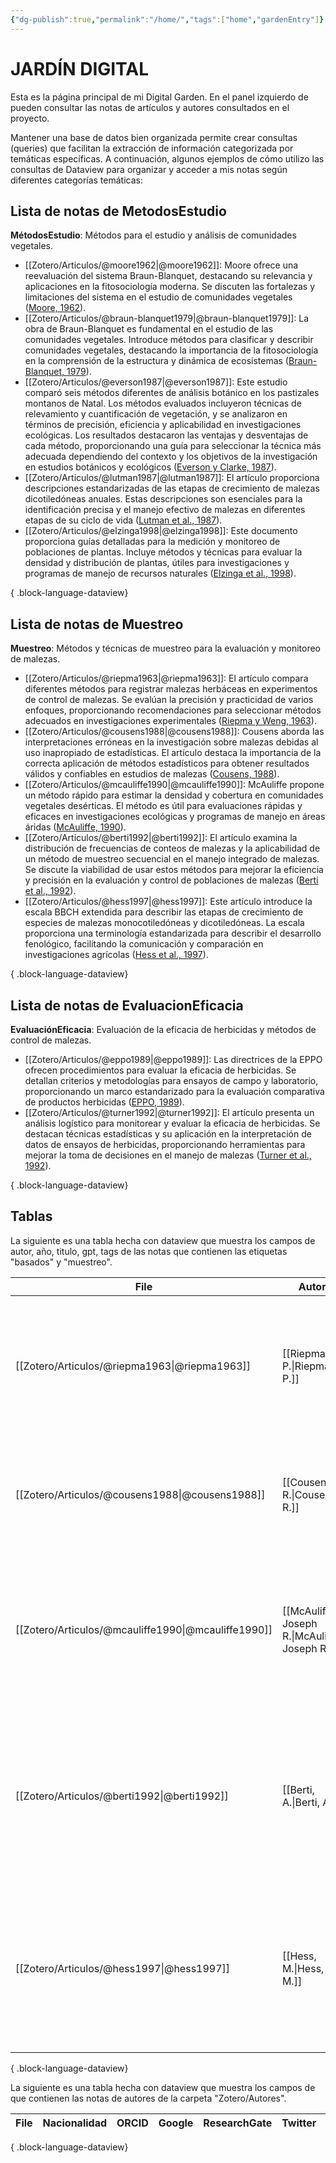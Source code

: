 ```yaml
---
{"dg-publish":true,"permalink":"/home/","tags":["home","gardenEntry"]}
---
```



# JARDÍN DIGITAL

Esta es la página principal de mi Digital Garden. En el panel izquierdo de pueden consultar las notas de artículos y autores consultados en el proyecto.

Mantener una base de datos bien organizada permite crear consultas (queries) que facilitan la extracción de información categorizada por temáticas específicas. A continuación, algunos ejemplos de cómo utilizo las consultas de Dataview para organizar y acceder a mis notas según diferentes categorías temáticas:






## Lista de notas de MetodosEstudio

**MétodosEstudio**: Métodos para el estudio y análisis de comunidades vegetales.

- [[Zotero/Articulos/@moore1962\|@moore1962]]: Moore ofrece una reevaluación del sistema Braun-Blanquet, destacando su relevancia y aplicaciones en la fitosociología moderna. Se discuten las fortalezas y limitaciones del sistema en el estudio de comunidades vegetales ([Moore, 1962](zotero://select/library/items/5FARMSRI)).
- [[Zotero/Articulos/@braun-blanquet1979\|@braun-blanquet1979]]: La obra de Braun-Blanquet es fundamental en el estudio de las comunidades vegetales. Introduce métodos para clasificar y describir comunidades vegetales, destacando la importancia de la fitosociología en la comprensión de la estructura y dinámica de ecosistemas ([Braun-Blanquet, 1979](zotero://select/library/items/39UIN78I)).
- [[Zotero/Articulos/@everson1987\|@everson1987]]: Este estudio comparó seis métodos diferentes de análisis botánico en los pastizales montanos de Natal. Los métodos evaluados incluyeron técnicas de relevamiento y cuantificación de vegetación, y se analizaron en términos de precisión, eficiencia y aplicabilidad en investigaciones ecológicas. Los resultados destacaron las ventajas y desventajas de cada método, proporcionando una guía para seleccionar la técnica más adecuada dependiendo del contexto y los objetivos de la investigación en estudios botánicos y ecológicos ([Everson y Clarke, 1987](zotero://select/library/items/NRBFAMMR)).
- [[Zotero/Articulos/@lutman1987\|@lutman1987]]: El artículo proporciona descripciones estandarizadas de las etapas de crecimiento de malezas dicotiledóneas anuales. Estas descripciones son esenciales para la identificación precisa y el manejo efectivo de malezas en diferentes etapas de su ciclo de vida ([Lutman et al., 1987](zotero://select/library/items/2ELZC8XX)).
- [[Zotero/Articulos/@elzinga1998\|@elzinga1998]]: Este documento proporciona guías detalladas para la medición y monitoreo de poblaciones de plantas. Incluye métodos y técnicas para evaluar la densidad y distribución de plantas, útiles para investigaciones y programas de manejo de recursos naturales ([Elzinga et al., 1998](zotero://select/library/items/25VJSGB3)).

{ .block-language-dataview}


## Lista de notas de Muestreo

**Muestreo**: Métodos y técnicas de muestreo para la evaluación y monitoreo de malezas.

- [[Zotero/Articulos/@riepma1963\|@riepma1963]]: El artículo compara diferentes métodos para registrar malezas herbáceas en experimentos de control de malezas. Se evalúan la precisión y practicidad de varios enfoques, proporcionando recomendaciones para seleccionar métodos adecuados en investigaciones experimentales ([Riepma y Weng, 1963](zotero://select/library/items/C5EZAFZK)).
- [[Zotero/Articulos/@cousens1988\|@cousens1988]]: Cousens aborda las interpretaciones erróneas en la investigación sobre malezas debidas al uso inapropiado de estadísticas. El artículo destaca la importancia de la correcta aplicación de métodos estadísticos para obtener resultados válidos y confiables en estudios de malezas ([Cousens, 1988](zotero://select/library/items/W9EDCHFV)).
- [[Zotero/Articulos/@mcauliffe1990\|@mcauliffe1990]]: McAuliffe propone un método rápido para estimar la densidad y cobertura en comunidades vegetales desérticas. El método es útil para evaluaciones rápidas y eficaces en investigaciones ecológicas y programas de manejo en áreas áridas ([McAuliffe, 1990](zotero://select/library/items/W7GUYIXT)).
- [[Zotero/Articulos/@berti1992\|@berti1992]]: El artículo examina la distribución de frecuencias de conteos de malezas y la aplicabilidad de un método de muestreo secuencial en el manejo integrado de malezas. Se discute la viabilidad de usar estos métodos para mejorar la eficiencia y precisión en la evaluación y control de poblaciones de malezas ([Berti et al., 1992](zotero://select/library/items/X35SP93C)).
- [[Zotero/Articulos/@hess1997\|@hess1997]]: Este artículo introduce la escala BBCH extendida para describir las etapas de crecimiento de especies de malezas monocotiledóneas y dicotiledóneas. La escala proporciona una terminología estandarizada para describir el desarrollo fenológico, facilitando la comunicación y comparación en investigaciones agrícolas ([Hess et al., 1997](zotero://select/library/items/GD9JMPNP)).

{ .block-language-dataview}

## Lista de notas de EvaluacionEficacia

 **EvaluaciónEficacia**: Evaluación de la eficacia de herbicidas y métodos de control de malezas.

- [[Zotero/Articulos/@eppo1989\|@eppo1989]]: Las directrices de la EPPO ofrecen procedimientos para evaluar la eficacia de herbicidas. Se detallan criterios y metodologías para ensayos de campo y laboratorio, proporcionando un marco estandarizado para la evaluación comparativa de productos herbicidas ([EPPO, 1989](zotero://select/library/items/WXX32J2I)).
- [[Zotero/Articulos/@turner1992\|@turner1992]]: El artículo presenta un análisis logístico para monitorear y evaluar la eficacia de herbicidas. Se destacan técnicas estadísticas y su aplicación en la interpretación de datos de ensayos de herbicidas, proporcionando herramientas para mejorar la toma de decisiones en el manejo de malezas ([Turner et al., 1992](zotero://select/library/items/5EUDG873)).

{ .block-language-dataview}
## Tablas

La siguiente es una tabla hecha con dataview que muestra los campos de autor, año, titulo, gpt, tags de las notas que contienen las etiquetas "basados" y "muestreo".

| File                                                   | Autor                                          | año  | referencia                                                                                                                                                                                                 | Etiquetas                                                                                                                    |
| ------------------------------------------------------ | ---------------------------------------------- | ---- | ---------------------------------------------------------------------------------------------------------------------------------------------------------------------------------------------------------- | ---------------------------------------------------------------------------------------------------------------------------- |
| [[Zotero/Articulos/@riepma1963\|@riepma1963]]       | [[Riepma, P.\|Riepma, P.]]                     | 1963 | Riepma P & Weng WP (1963). A Comparison of Methods of Recording Herbaceous Weeds in Weed Control Experiments. Weed Research **3**, 26–34.                                                                  | <ul><li><ul><li>#zotero</li></ul></li><li><ul><li>#leído</li><li>#gpt</li><li>#Basados</li><li>#Muestreo</li></ul></li></ul> |
| [[Zotero/Articulos/@cousens1988\|@cousens1988]]     | [[Cousens, R.\|Cousens, R.]]                   | 1988 | Cousens R (1988). Misinterpretations of results in weed research through inappropriate use of statistics. Weed Research **28**, 281–289.                                                                   | <ul><li><ul><li>#zotero</li></ul></li><li><ul><li>#gpt</li><li>#Basados</li><li>#Muestreo</li></ul></li></ul>                |
| [[Zotero/Articulos/@mcauliffe1990\|@mcauliffe1990]] | [[McAuliffe, Joseph R.\|McAuliffe, Joseph R.]] | 1990 | McAuliffe JR (1990). A rapid survey method for the estimation of density and cover in desert plant communities. Journal of Vegetation Science **1**, 653–656.                                              | <ul><li><ul><li>#zotero</li></ul></li><li><ul><li>#gpt</li><li>#Basados</li><li>#Muestreo</li></ul></li></ul>                |
| [[Zotero/Articulos/@berti1992\|@berti1992]]         | [[Berti, A.\|Berti, A.]]                       | 1992 | Berti A, Zanin G, Baldoni G _et al._ (1992). Frequency distribution of weed counts and applicability of a sequential sampling method to integrated weed management. Weed Research **32**, 39–44.           | <ul><li><ul><li>#zotero</li></ul></li><li><ul><li>#gpt</li><li>#Basados</li><li>#Muestreo</li></ul></li></ul>                |
| [[Zotero/Articulos/@hess1997\|@hess1997]]           | [[Hess, M.\|Hess, M.]]                         | 1997 | Hess M, Barralis G, Bleiholder H _et al._ (1997). Use of the extended BBCH scale—general for the descriptions of the growth stages of mono and dicotyledonous weed species. Weed Research **37**, 433–441. | <ul><li><ul><li>#zotero</li></ul></li><li><ul><li>#Basados</li><li>#gpt</li><li>#Muestreo</li></ul></li></ul>                |

{ .block-language-dataview}

La siguiente es una tabla hecha con dataview que muestra los campos de que contienen las notas de autores de la carpeta "Zotero/Autores".

| File | Nacionalidad | ORCID | Google | ResearchGate | Twitter | Email | Afiliación | Inlinks |
| ---- | ------------ | ----- | ------ | ------------ | ------- | ----- | ---------- | ------- |

{ .block-language-dataview}